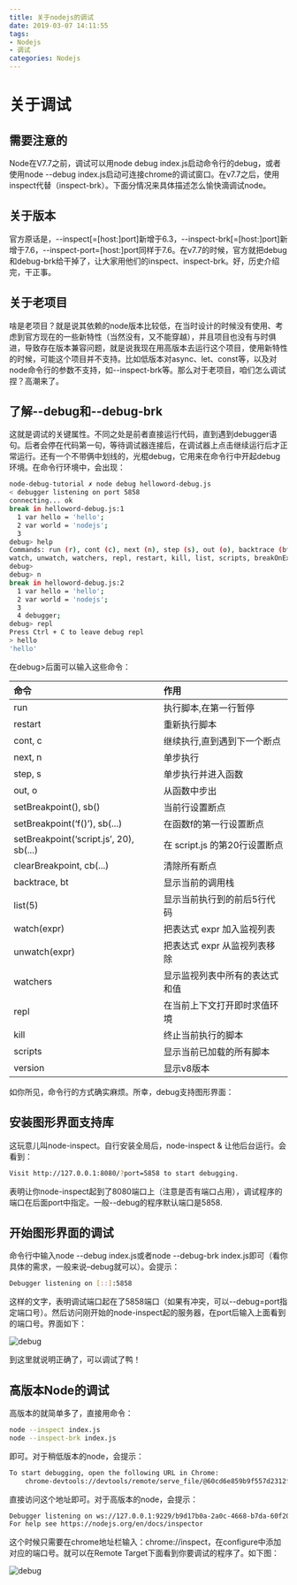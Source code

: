 ```yaml
---
title: 关于nodejs的调试
date: 2019-03-07 14:11:55
tags:
- Nodejs
- 调试
categories: Nodejs
---
```

# 关于调试
## 需要注意的
Node在V7.7之前，调试可以用node debug index.js启动命令行的debug，或者使用node --debug index.js启动可连接chrome的调试窗口。在v7.7之后，使用inspect代替（inspect-brk）。下面分情况来具体描述怎么愉快滴调试node。
<!-- more -->
## 关于版本
官方原话是，--inspect[=[host:]port]新增于6.3，--inspect-brk[=[host:]port]新增于7.6，--inspect-port=[host:]port同样于7.6。在v7.7的时候，官方就把debug和debug-brk给干掉了，让大家用他们的inspect、inspect-brk。好，历史介绍完，干正事。

## 关于老项目
啥是老项目？就是说其依赖的node版本比较低，在当时设计的时候没有使用、考虑到官方现在的一些新特性（当然没有，又不能穿越），并且项目也没有与时俱进，导致存在版本兼容问题，就是说我现在用高版本去运行这个项目，使用新特性的时候，可能这个项目并不支持。比如低版本对async、let、const等，以及对node命令行的参数不支持，如--inspect-brk等。那么对于老项目，咱们怎么调试捏？高潮来了。

## 了解--debug和--debug-brk
这就是调试的关键属性。不同之处是前者直接运行代码，直到遇到debugger语句。后者会停在代码第一句，等待调试器连接后，在调试器上点击继续运行后才正常运行。还有一个不带俩中划线的，光棍debug，它用来在命令行中开起debug环境。在命令行环境中，会出现：

```bash
node-debug-tutorial ✗ node debug helloword-debug.js
< debugger listening on port 5858
connecting... ok
break in helloword-debug.js:1
  1 var hello = 'hello';
  2 var world = 'nodejs';
  3 
debug> help
Commands: run (r), cont (c), next (n), step (s), out (o), backtrace (bt), setBreakpoint (sb), clearBreakpoint (cb),
watch, unwatch, watchers, repl, restart, kill, list, scripts, breakOnException, breakpoints, version
debug> 
debug> n
break in helloword-debug.js:2
  1 var hello = 'hello';
  2 var world = 'nodejs';
  3 
  4 debugger;
debug> repl
Press Ctrl + C to leave debug repl
> hello
'hello'
```
在debug>后面可以输入这些命令：

命令 | 作用
:--- | :---
run | 执行脚本,在第一行暂停
restart |	重新执行脚本
cont, c |	继续执行,直到遇到下一个断点
next, n	| 单步执行
step, s |	单步执行并进入函数
out, o | 从函数中步出
setBreakpoint(), sb() | 当前行设置断点
setBreakpoint(‘f()’), sb(...) | 在函数f的第一行设置断点
setBreakpoint(‘script.js’, 20), sb(...)	| 在 script.js 的第20行设置断点
clearBreakpoint, cb(...) | 清除所有断点
backtrace, bt | 显示当前的调用栈
list(5) | 显示当前执行到的前后5行代码
watch(expr) | 把表达式 expr 加入监视列表
unwatch(expr) | 把表达式 expr 从监视列表移除
watchers | 显示监视列表中所有的表达式和值
repl | 在当前上下文打开即时求值环境
kill | 终止当前执行的脚本
scripts | 显示当前已加载的所有脚本
version	| 显示v8版本

如你所见，命令行的方式确实麻烦。所幸，debug支持图形界面：

## 安装图形界面支持库
这玩意儿叫node-inspect。自行安装全局后，node-inspect & 让他后台运行。会看到：
```bash
Visit http://127.0.0.1:8080/?port=5858 to start debugging.
```
表明让你node-inspect起到了8080端口上（注意是否有端口占用），调试程序的端口在后面port中指定。一般--debug的程序默认端口是5858.

## 开始图形界面的调试
命令行中输入node --debug index.js或者node --debug-brk index.js即可（看你具体的需求，一般来说–debug就可以）。会提示：
```bash
Debugger listening on [::]:5858
```

这样的文字，表明调试端口起在了5858端口（如果有冲突，可以--debug=port指定端口号）。然后访问刚开始的node-inspect起的服务器，在port后输入上面看到的端口号。界面如下：

![debug](/images/debug-1.png)

到这里就说明正确了，可以调试了鸭！



## 高版本Node的调试
高版本的就简单多了，直接用命令：
```bash
node --inspect index.js
node --inspect-brk index.js
```
即可。对于稍低版本的node，会提示：

```bash
To start debugging, open the following URL in Chrome:
    chrome-devtools://devtools/remote/serve_file/@60cd6e859b9f557d2312f5bf532f6aec5f284980/inspector.html?experiments=true&v8only=true&ws=127.0.0.1:5859/0be383d4-bea2-4ff2-b916-9ba2ed2805e1
```
直接访问这个地址即可。对于高版本的node，会提示：

```bash
Debugger listening on ws://127.0.0.1:9229/b9d17b0a-2a0c-4668-b7da-60f2016725e4
For help see https://nodejs.org/en/docs/inspector
```
这个时候只需要在chrome地址栏输入：chrome://inspect，在configure中添加对应的端口号。就可以在Remote Target下面看到你要调试的程序了。如下图：

![debug](/images/debug-2.png)
